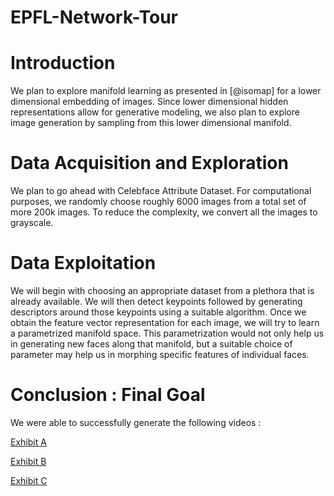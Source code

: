 # EPFL-Network-Tour

Introduction
============

We plan to explore manifold learning as presented in [@isomap] for a
lower dimensional embedding of images. Since lower dimensional hidden
representations allow for generative modeling, we also plan to explore
image generation by sampling from this lower dimensional manifold.

Data Acquisition and Exploration
================================

We plan to go ahead with Celebface Attribute Dataset. For computational purposes, we randomly choose roughly 6000 images from a total set of more 200k images. To reduce the complexity, we convert all the images to grayscale.

Data Exploitation
=================

We will begin with choosing an appropriate dataset from a plethora that
is already available. We will then detect keypoints followed by
generating descriptors around those keypoints using a suitable
algorithm. Once we obtain the feature vector representation for each
image, we will try to learn a parametrized manifold space. This
parametrization would not only help us in generating new faces along
that manifold, but a suitable choice of parameter may help us in
morphing specific features of individual faces.

Conclusion : Final Goal
=======================

We were able to successfully generate the following videos :

[Exhibit A](https://drive.google.com/file/d/175sQA20qGtDfx_1nsfYilVQM5wnDLPZp/view)

[Exhibit B](https://drive.google.com/file/d/1sKCcoBNzzLRFz2pQZzzcJedq4mFZXdLm/view)

[Exhibit C](https://drive.google.com/file/d/1GtPAX8_7TZjPob0pgFtbsjdtgGbvNI0T/view)

